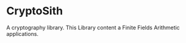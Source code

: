 CryptoSith
==========

A cryptography library. This Library content a Finite Fields Arithmetic applications. 
